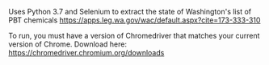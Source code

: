 Uses Python 3.7 and Selenium to extract the state of Washington's list of PBT chemicals https://apps.leg.wa.gov/wac/default.aspx?cite=173-333-310

To run, you must have a version of Chromedriver that matches your current version of Chrome. Download here: https://chromedriver.chromium.org/downloads
